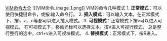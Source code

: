 [VIM命令大全](https://zhuanlan.zhihu.com/p/51440836)
![[VIM命令_image_1.png]]
VIM的命令几种模式
	1.   **正常模式**：可以使用快捷键命令，或按:输入命令行。
	2.   **插入模式**：可以输入文本，在正常模式下，按i、a、o等都可以进入插入模式。
	3.   **可视模式**：正常模式下按v可以进入可视模式， 在可视模式下，移动光标可以选择文本。按V进入可视行模式， 总是整行整行的选中。ctrl+v进入可视块模式。
	4.   **替换模式**：正常模式下，按R进入。











